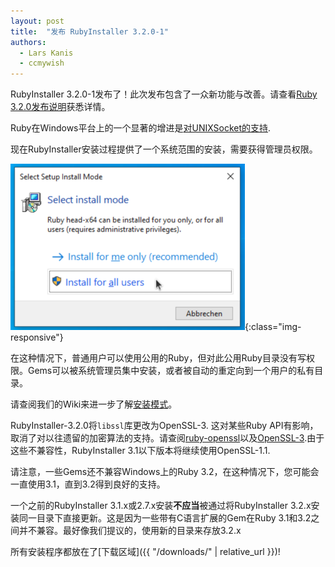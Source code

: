 ```yaml
---
layout: post
title:  "发布 RubyInstaller 3.2.0-1"
authors:
  - Lars Kanis
  - ccmywish
---
```

RubyInstaller 3.2.0-1发布了！此次发布包含了一众新功能与改善。请查看[Ruby 3.2.0发布说明](https://www.ruby-lang.org/en/news/2022/12/25/ruby-3-2-0-released/)获悉详情。

Ruby在Windows平台上的一个显著的增进是[对UNIXSocket的支持](https://bugs.ruby-lang.org/issues/19135).

现在RubyInstaller安装过程提供了一个系统范围的安装，需要获得管理员权限。

![installer_all_users](/assets/posts/installer_all_users.png){:class="img-responsive"}

在这种情况下，普通用户可以使用公用的Ruby，但对此公用Ruby目录没有写权限。Gems可以被系统管理员集中安装，或者被自动的重定向到一个用户的私有目录。

请查阅我们的Wiki来进一步了解[安装模式](https://github.com/oneclick/rubyinstaller2/wiki/FAQ#user-content-install-mode)。

RubyInstaller-3.2.0将`libssl`库更改为OpenSSL-3. 这对某些Ruby API有影响，取消了对以往遗留的加密算法的支持。请查阅[ruby-openssl](https://github.com/ruby/openssl/blob/master/History.md#version-300)以及[OpenSSL-3](https://github.com/openssl/openssl/blob/master/doc/man7/migration_guide.pod#openssl-30).由于这些不兼容性，RubyInstaller 3.1以下版本将继续使用OpenSSL-1.1.

请注意，一些Gems还不兼容Windows上的Ruby 3.2，在这种情况下，您可能会一直使用3.1，直到3.2得到良好的支持。

一个之前的RubyInstaller 3.1.x或2.7.x安装<b>不应当</b>被通过将RubyInstaller 3.2.x安装同一目录下直接更新。这是因为一些带有C语言扩展的Gem在Ruby 3.1和3.2之间并不兼容。最好像我们提议的，使用新的目录来存放3.2.x

所有安装程序都放在了[下载区域]({{ "/downloads/" | relative_url }})!
